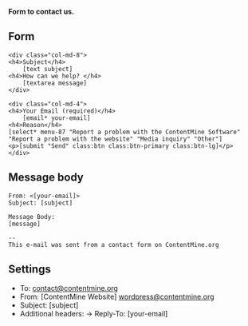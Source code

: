 **Form to contact us.**

## Form
```
<div class="col-md-8">
<h4>Subject</h4>
    [text subject] 
<h4>How can we help? </h4>
    [textarea message]
</div>

<div class="col-md-4">
<h4>Your Email (required)</h4>
    [email* your-email]
<h4>Reason</h4>
[select* menu-87 "Report a problem with the ContentMine Software" "Report a problem with the website" "Media inquiry" "Other"]
<p>[submit "Send" class:btn class:btn-primary class:btn-lg]</p>
</div>
```

## Message body
```
From: <[your-email]>
Subject: [subject]

Message Body:
[message]

--
This e-mail was sent from a contact form on ContentMine.org
```

## Settings
- To: contact@contentmine.org
- From: [ContentMine Website] <wordpress@contentmine.org>
- Subject: [subject]
- Additional headers: -> Reply-To: [your-email]

